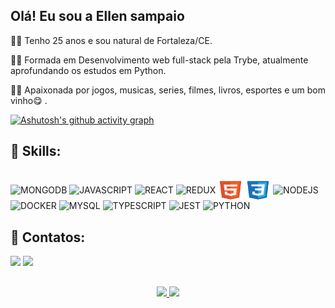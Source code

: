 ## Olá! Eu sou a Ellen sampaio
👩‍💻 Tenho 25 anos e sou natural de Fortaleza/CE.

👩‍💻 Formada em Desenvolvimento web full-stack pela Trybe, atualmente aprofundando os estudos em Python.

👩‍💻 Apaixonada por jogos, musicas, series, filmes, livros, esportes e um bom vinho😋 .


[![Ashutosh's github activity graph](https://github-readme-activity-graph.vercel.app/graph?username=Ellensampas)](https://github.com/ashutosh00710/github-readme-activity-graph)

  
## :rocket: Skills:
<div style="display: inline_block"><br>
  <img align="center" alt="MONGODB" height="40" width="40" src="https://cdn.jsdelivr.net/gh/devicons/devicon/icons/mongodb/mongodb-original-wordmark.svg">  
  <img align="center" alt="JAVASCRIPT" height="30" width="40" src="https://cdn.jsdelivr.net/gh/devicons/devicon/icons/javascript/javascript-original.svg">
  <img align="center" alt="REACT" height="30" width="40" src="https://cdn.jsdelivr.net/gh/devicons/devicon/icons/react/react-original.svg">
  <img align="center" alt="REDUX" height="30" width="40" src="https://cdn.jsdelivr.net/gh/devicons/devicon/icons/redux/redux-original.svg">
  <img align="center" alt="HTML" height="30" width="40" src="https://raw.githubusercontent.com/devicons/devicon/master/icons/html5/html5-original.svg">
  <img align="center" alt="CSS" height="30" width="40" src="https://raw.githubusercontent.com/devicons/devicon/master/icons/css3/css3-original.svg">
  <img align="center" alt="NODEJS" height="30" width="40" src="https://cdn.jsdelivr.net/gh/devicons/devicon/icons/nodejs/nodejs-original.svg">
  <img align="center" alt="DOCKER" height="30" width="40" src="https://cdn.jsdelivr.net/gh/devicons/devicon/icons/docker/docker-plain-wordmark.svg">
  <img align="center" alt="MYSQL" height="40" width="40" src="https://cdn.jsdelivr.net/gh/devicons/devicon/icons/mysql/mysql-plain-wordmark.svg">
  <img align="center" alt="TYPESCRIPT" height="30" width="40" src="https://cdn.jsdelivr.net/gh/devicons/devicon/icons/typescript/typescript-original.svg">
  <img align="center" alt="JEST" height="30" width="40" src="https://cdn.jsdelivr.net/gh/devicons/devicon/icons/jest/jest-plain.svg">
  <img align="center" alt="PYTHON" height="40" width="40" src="https://cdn.jsdelivr.net/gh/devicons/devicon/icons/python/python-original-wordmark.svg" />
</div>
  

## 📱 Contatos:
<div> 
  <a href = "mailto:ellenssbarross@gmail.com"><img src="https://img.shields.io/badge/-Gmail-%23333?style=for-the-badge&logo=gmail&logoColor=white" target="_blank"></a>
  <a href="https://www.linkedin.com/in/ellen-sampaio-dev/" target="_blank"><img src="https://img.shields.io/badge/-LinkedIn-%230077B5?style=for-the-badge&logo=linkedin&logoColor=white" target="_blank"></a> 
  
 ##
  
 <div align="center">
 <a href="https://www.linkedin.com/in/ellen-sampaio-dev/">
 <img height="170em" src="https://github-readme-stats.vercel.app/api?username=ellensampas&show_icons=true&theme=cobalt&include_all_commits=true&count_private=true"/>
 <img height="170em" src="https://github-readme-stats.vercel.app/api?username=ellensampas&layout=compact&langs_count=7&theme=cobalt"/>
</div>
 
</div>
